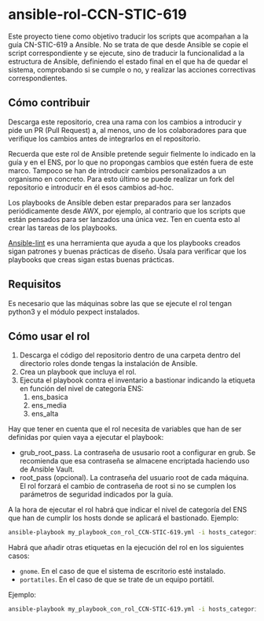 # ansible-rol-CCN-STIC-619

Este proyecto tiene como objetivo traducir los scripts que acompañan a la guía CN-STIC-619 a Ansible. No se trata de que desde Ansible se copie el script correspondiente y se ejecute, sino de traducir la funcionalidad a la estructura de Ansible, definiendo el estado final en el que ha de quedar el sistema, comprobando si se cumple o no, y realizar las acciones correctivas correspondientes.

## Cómo contribuir

Descarga este repositorio, crea una rama con los cambios a introducir y pide un PR (Pull Request) a, al menos, uno de los colaboradores para que verifique los cambios antes de integrarlos en el repositorio.

Recuerda que este rol de Ansible pretende seguir fielmente lo indicado en la guía y en el ENS, por lo que no propongas cambios que estén fuera de este marco. Tampoco se han de introducir cambios personalizados a un organismo en concreto. Para esto último se puede realizar un fork del repositorio e introducir en él esos cambios ad-hoc.

Los playbooks de Ansible deben estar preparados para ser lanzados periódicamente desde AWX, por ejemplo, al contrario que los scripts que están pensados para ser lanzados una única vez. Ten en cuenta esto al crear las tareas de los playbooks.

[Ansible-lint](https://ansible-lint.readthedocs.io/) es una herramienta que ayuda a que los playbooks creados sigan patrones y buenas prácticas de diseño. Úsala para verificar que los playbooks que creas sigan estas buenas prácticas.

## Requisitos

Es necesario que las máquinas sobre las que se ejecute el rol tengan python3 y el módulo pexpect instalados.

## Cómo usar el rol

1. Descarga el código del repositorio dentro de una carpeta dentro del directorio roles donde tengas la instalación de Ansible.
2. Crea un playbook que incluya el rol.
3. Ejecuta el playbook contra el inventario a bastionar indicando la etiqueta en función del nivel de categoría ENS:
   1. ens_basica
   2. ens_media
   3. ens_alta

Hay que tener en cuenta que el rol necesita de variables que han de ser definidas por quien vaya a ejecutar el playbook:
* grub_root_pass. La contraseña de ususario root a configurar en grub. Se recomienda que esa contraseña se almacene encriptada haciendo uso de Ansible Vault.
* root_pass (opcional). La contraseña del usuario root de cada máquina. El rol forzará el cambio de contraseña de root si no se cumplen los parámetros de seguridad indicados por la guía.

A la hora de ejecutar el rol habrá que indicar el nivel de categoría del ENS que han de cumplir los hosts donde se aplicará el bastionado. Ejemplo:

```bash
ansible-playbook my_playbook_con_rol_CCN-STIC-619.yml -i hosts_categoria_media_ENS --tag ens_media
```
Habrá que añadir otras etiquetas en la ejecución del rol en los siguientes casos:
* `gnome`. En el caso de que el sistema de escritorio esté instalado.
* `portatiles`. En el caso de que se trate de un equipo portátil.

Ejemplo:
```bash
ansible-playbook my_playbook_con_rol_CCN-STIC-619.yml -i hosts_categoria_media_ENS --tag ens_media,gnome,portatiles
```
